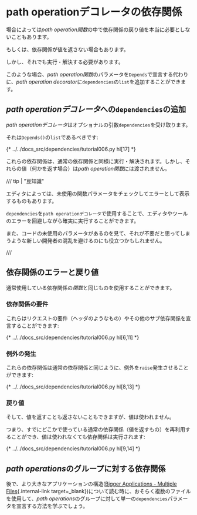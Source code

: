 # path operationデコレータの依存関係

場合によっては*path operation関数*の中で依存関係の戻り値を本当に必要としないこともあります。

もしくは、依存関係が値を返さない場合もあります。

しかし、それでも実行・解決する必要があります。

このような場合、*path operation関数*のパラメータを`Depends`で宣言する代わりに、*path operation decorator*に`dependencies`の`list`を追加することができます。

##  *path operationデコレータ*への`dependencies`の追加

*path operationデコレータ*はオプショナルの引数`dependencies`を受け取ります。

それは`Depends()`の`list`であるべきです:

{* ../../docs_src/dependencies/tutorial006.py hl[17] *}

これらの依存関係は、通常の依存関係と同様に実行・解決されます。しかし、それらの値（何かを返す場合）は*path operation関数*には渡されません。

/// tip | "豆知識"

エディタによっては、未使用の関数パラメータをチェックしてエラーとして表示するものもあります。

`dependencies`を`path operationデコレータ`で使用することで、エディタやツールのエラーを回避しながら確実に実行することができます。

また、コードの未使用のパラメータがあるのを見て、それが不要だと思ってしまうような新しい開発者の混乱を避けるのにも役立つかもしれません。

///

## 依存関係のエラーと戻り値

通常使用している依存関係の*関数*と同じものを使用することができます。

### 依存関係の要件

これらはリクエストの要件（ヘッダのようなもの）やその他のサブ依存関係を宣言することができます:

{* ../../docs_src/dependencies/tutorial006.py hl[6,11] *}

### 例外の発生

これらの依存関係は通常の依存関係と同じように、例外を`raise`発生させることができます:

{* ../../docs_src/dependencies/tutorial006.py hl[8,13] *}

### 戻り値

そして、値を返すことも返さないこともできますが、値は使われません。

つまり、すでにどこかで使っている通常の依存関係（値を返すもの）を再利用することができ、値は使われなくても依存関係は実行されます:

{* ../../docs_src/dependencies/tutorial006.py hl[9,14] *}

## *path operations*のグループに対する依存関係

後で、より大きなアプリケーションの構造([Bigger Applications - Multiple Files](../../tutorial/bigger-applications.md){.internal-link target=_blank})について読む時に、おそらく複数のファイルを使用して、*path operations*のグループに対して単一の`dependencies`パラメータを宣言する方法を学ぶでしょう。
